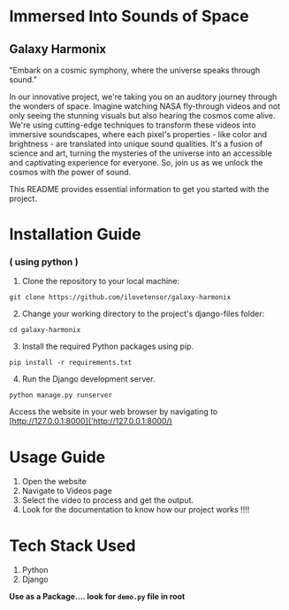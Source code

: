 # Immersed Into Sounds of Space
## Galaxy Harmonix

"Embark on a cosmic symphony, where the universe speaks through sound."

In our innovative project, we're taking you on an auditory journey through the wonders of space. Imagine watching NASA fly-through videos and not only seeing the stunning visuals but also hearing the cosmos come alive. We're using cutting-edge techniques to transform these videos into immersive soundscapes, where each pixel's properties - like color and brightness - are translated into unique sound qualities. It's a fusion of science and art, turning the mysteries of the universe into an accessible and captivating experience for everyone. So, join us as we unlock the cosmos with the power of sound.

 This README provides essential information to get you started with the project.
 

# Installation Guide 
### ( using python )

1. Clone the repository to your local machine:
```commandline
git clone https://github.com/ilovetensor/galaxy-harmonix
```

2. Change your working directory to the project's django-files folder:
```commandline
cd galaxy-harmonix
```

3. Install the required Python packages using pip.
```commandline
pip install -r requirements.txt
```

4. Run the Django development server. 
```commandline
python manage.py runserver
```

Access the website in your web browser by navigating to [http://127.0.0.1:8000]('http://127.0.0.1:8000/)


# Usage Guide
1. Open the website 
2. Navigate to Videos page
3. Select the video to process and get the output. 
4. Look for the documentation to know how our project works !!!!


# Tech Stack Used
1. Python
2. Django

**Use as a Package.... look for `demo.py` file in root**